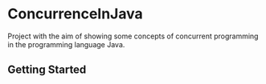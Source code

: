 # ConcurrenceInJava

Project with the aim of showing some concepts of concurrent programming in the programming language Java.

## Getting Started
